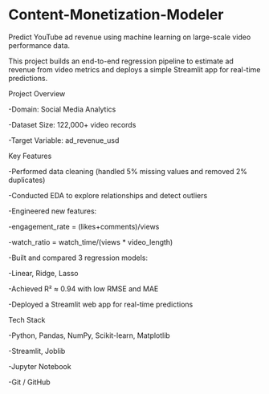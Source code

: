 # Content-Monetization-Modeler
Predict YouTube ad revenue using machine learning on large-scale video performance data.

This project builds an end-to-end regression pipeline to estimate ad revenue from video metrics and deploys a simple Streamlit app for real-time predictions.

Project Overview

-Domain: Social Media Analytics

-Dataset Size: 122,000+ video records

-Target Variable: ad_revenue_usd


Key Features

-Performed data cleaning (handled 5% missing values and removed 2% duplicates)

-Conducted EDA to explore relationships and detect outliers

 -Engineered new features:

 -engagement_rate = (likes+comments)/views

 -watch_ratio = watch_time/(views * video_length)


-Built and compared 3 regression models:

   -Linear, Ridge, Lasso

-Achieved R² ≈ 0.94 with low RMSE and MAE

-Deployed a Streamlit web app for real-time predictions


Tech Stack

-Python, Pandas, NumPy, Scikit-learn, Matplotlib

-Streamlit, Joblib

-Jupyter Notebook

-Git / GitHub


